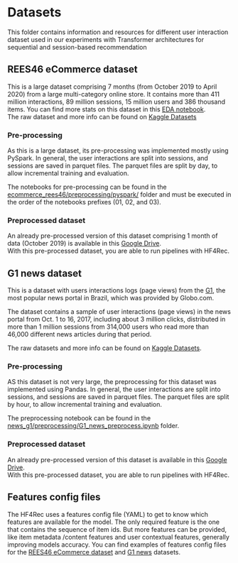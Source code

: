# Datasets

This folder contains information and resources for different user interaction dataset used in our experiments with Transformer architectures for sequential and session-based recommendation

## REES46 eCommerce dataset

This is a large dataset comprising 7 months (from October 2019 to April 2020) from a large multi-category online store. It contains more than 411 million interactions, 89 million sessions, 15 million users and 386 thousand items. You can find more stats on this dataset in this [EDA notebook](ecommerce_rees46/preprocessing/pyspark/eda/ecom_dataset_eda_temporal_user_behaviour.ipynb).  
The raw dataset and more info can be found on [Kaggle Datasets](https://www.kaggle.com/mkechinov/ecommerce-behavior-data-from-multi-category-store)

### Pre-processing

As this is a large dataset, its pre-processing was implemented mostly using PySpark. In general, the user interactions are split into sessions, and sessions are saved in parquet files. The parquet files are split by day, to allow incremental training and evaluation.  

The notebooks for pre-processing can be found in the [ecommerce_rees46/preprocessing/pyspark/](ecommerce_rees46/preprocessing/pyspark/) folder and must be executed in the order of the notebooks prefixes (01, 02, and 03).

### Preprocessed dataset

An already pre-processed version of this dataset comprising 1 month of data (October 2019) is available in this [Google Drive](https://drive.google.com/drive/u/0/folders/1LK24lJYn2mLUM2710iS5L6Pq9gGyj2_s).  
With this pre-processed dataset, you are able to run pipelines with HF4Rec.


## G1 news dataset

This is a dataset with users interactions logs (page views) from the [G1](https://g1.globo.com/), the most popular news portal in Brazil, which was provided by Globo.com.

The dataset contains a sample of user interactions (page views) in the news portal from Oct. 1 to 16, 2017, including about 3 million clicks, distributed in more than 1 million sessions from 314,000 users who read more than 46,000 different news articles during that period.

The raw datasets and more info can be found on [Kaggle Datasets](https://www.kaggle.com/gspmoreira/news-portal-user-interactions-by-globocom).

### Pre-processing

AS this dataset is not very large, the preprocessing for this dataset was implemented using Pandas. In general, the user interactions are split into sessions, and sessions are saved in parquet files. The parquet files are split by hour, to allow incremental training and evaluation.  

The preprocessing notebook can be found in the [news_g1/preprocessing/G1_news_preprocess.ipynb](news_g1/preprocessing/G1_news_preprocess.ipynb) folder.



### Preprocessed dataset

An already pre-processed version of this dataset is available in this [Google Drive](https://drive.google.com/drive/u/0/folders/1qSUWRqBflR8EvMKoyLIkSyB3JlwNPNTT).  
With this pre-processed dataset, you are able to run pipelines with HF4Rec.


## Features config files
The HF4Rec uses a features config file (YAML) to get to know which features are available for the model. The only required feature is the one that contains the sequence of item ids. But more features can be provided, like item metadata /content features and user contextual features, generally improving models accuracy.
You can find examples of features config files for the [REES46 eCommerce dataset](ecommerce_rees46/config/features/) and [G1 news](news_g1/config/features/) datasets.